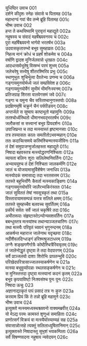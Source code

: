 युधिष्ठिर उवाच	001  
दर्शने कीदृशः स्नेहः संवासे च पितामह	001a  
महाभाग्यं गवां चैव तन्मे ब्रूहि पितामह	001c  
भीष्म उवाच	002  
हन्त ते कथयिष्यामि पुरावृत्तं महाद्युते	002a  
नहुषस्य च संवादं महर्षेश्च्यवनस्य च	002c  
पुरा महर्षिश्च्यवनो भार्गवो भरतर्षभ	003a  
उदवासकृतारम्भो बभूव सुमहाव्रतः	003c  
निहत्य मानं क्रोधं च प्रहर्षं शोकमेव च	004a  
वर्षाणि द्वादश मुनिर्जलवासे धृतव्रतः	004c  
आदधत्सर्वभूतेषु विस्रम्भं परमं शुभम्	005a  
जलेचरेषु सत्त्वेषु शीतरश्मिरिव प्रभुः	005c  
स्थाणुभूतः शुचिर्भूत्वा दैवतेभ्यः प्रणम्य च	006a  
गङ्गायमुनयोर्मध्ये जलं सम्प्रविवेश ह	006c  
गङ्गायमुनयोर्वेगं सुभीमं भीमनिःस्वनम्	007a  
प्रतिजग्राह शिरसा वातवेगसमं जवे	007c  
गङ्गा च यमुना चैव सरितश्चानुगास्तयोः	008a  
प्रदक्षिणमृषिं चक्रुर्न चैनं पर्यपीडयन्	008c  
अन्तर्जले स सुष्वाप काष्ठभूतो महामुनिः	009a  
ततश्चोर्ध्वस्थितो धीमानभवद्भरतर्षभ	009c  
जलौकसां स सत्त्वानां बभूव प्रियदर्शनः	010a  
उपाजिघ्रन्त च तदा मत्स्यास्तं हृष्टमानसाः	010c  
तत्र तस्यासतः कालः समतीतोऽभवन्महान्	010e  
ततः कदाचित्समये कस्मिंश्चिन्मत्स्यजीविनः	011a  
तं देशं समुपाजग्मुर्जालहस्ता महाद्युते	011c  
निषादा बहवस्तत्र मत्स्योद्धरणनिश्चिताः	012a  
व्यायता बलिनः शूराः सलिलेष्वनिवर्तिनः	012c  
अभ्याययुश्च तं देशं निश्चिता जालकर्मणि	012e  
जालं च योजयामासुर्विशेषेण जनाधिप	013a  
मत्स्योदकं समासाद्य तदा भरतसत्तम	013c  
ततस्ते बहुभिर्योगैः कैवर्ता मत्स्यकाङ्क्षिणः	014a  
गङ्गायमुनयोर्वारि जालैरभ्यकिरंस्ततः	014c  
जालं सुविततं तेषां नवसूत्रकृतं तथा	015a  
विस्तारायामसम्पन्नं यत्तत्र सलिले क्षमम्	015c  
ततस्ते सुमहच्चैव बलवच्च सुवर्तितम्	016a  
प्रकीर्य सर्वतः सर्वे जालं चकृषिरे तदा	016c  
अभीतरूपाः संहृष्टास्तेऽन्योन्यवशवर्तिनः	017a  
बबन्धुस्तत्र मत्स्यांश्च तथान्याञ्जलचारिणः	017c  
तथा मत्स्यैः परिवृतं च्यवनं भृगुनन्दनम्	018a  
आकर्षन्त महाराज जालेनाथ यदृच्छया	018c  
नदीशैवलदिग्धाङ्गं हरिश्मश्रुजटाधरम्	019a  
लग्नैः शङ्खगणैर्गात्रैः कोष्ठैश्चित्रैरिवावृतम्	019c  
तं जालेनोद्धृतं दृष्ट्वा ते तदा वेदपारगम्	020a  
सर्वे प्राञ्जलयो दाशाः शिरोभिः प्रापतन्भुवि	020c  
परिखेदपरित्रासाज्जालस्याकर्षणेन च	021a  
मत्स्या बभूवुर्व्यापन्नाः स्थलसङ्कर्षणेन च	021c  
स मुनिस्तत्तदा दृष्ट्वा मत्स्यानां कदनं कृतम्	022a  
बभूव कृपयाविष्टो निःश्वसंश्च पुनः पुनः	022c  
निषादा ऊचुः	023  
अज्ञानाद्यत्कृतं पापं प्रसादं तत्र नः कुरु	023a  
करवाम प्रियं किं ते तन्नो ब्रूहि महामुने	023c  
भीष्म उवाच	024  
इत्युक्तो मत्स्यमध्यस्थश्च्यवनो वाक्यमब्रवीत्	024a  
यो मेऽद्य परमः कामस्तं शृणुध्वं समाहिताः	024c  
प्राणोत्सर्गं विक्रयं वा मत्स्यैर्यास्याम्यहं सह	025a  
संवासान्नोत्सहे त्यक्तुं सलिलाध्युषितानिमान्	025c  
इत्युक्तास्ते निषादास्तु सुभृशं भयकम्पिताः	026a  
सर्वे विषण्णवदना नहुषाय न्यवेदयन्	026c  
